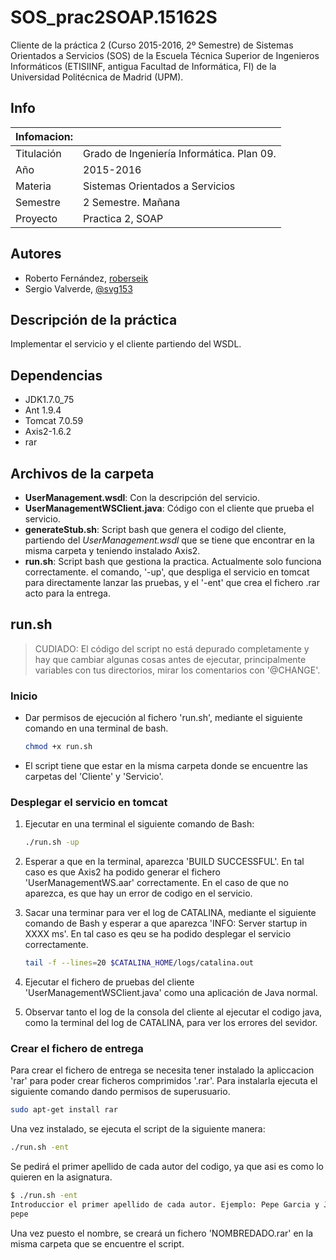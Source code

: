 # SOS_prac2SOAP.15162S
Cliente de la práctica 2 (Curso 2015-2016, 2º Semestre) de Sistemas Orientados a Servicios (SOS) de la Escuela Técnica Superior de Ingenieros Informáticos (ETISIINF, antigua Facultad de Informática, FI) de la Universidad Politécnica de Madrid (UPM).

## Info
| Infomacion: |  |   
| ----------- | --------
| Titulación  | Grado de Ingeniería Informática. Plan 09.
| Año         | 2015-2016
| Materia     | Sistemas Orientados a Servicios
| Semestre    | 2 Semestre. Mañana
| Proyecto    | Practica 2, SOAP

## Autores
*	Roberto Fernández, [roberseik][2]
* Sergio Valverde, [@svg153][3]

## Descripción de la práctica
Implementar el servicio y el cliente partiendo del WSDL.

## Dependencias
* JDK1.7.0_75
* Ant 1.9.4
* Tomcat 7.0.59
* Axis2-1.6.2
* rar

## Archivos de la carpeta
* **UserManagement.wsdl**: Con la descripción del servicio.
* **UserManagementWSClient.java**: Código con el cliente que prueba el servicio.
* **generateStub.sh**: Script bash que genera el codigo del cliente, partiendo del *UserManagement.wsdl* que se tiene que encontrar en la misma carpeta y teniendo instalado Axis2.
* **run.sh**: Script bash que gestiona la practica.  Actualmente solo funciona correctamente. el comando, '-up', que despliga el servicio en tomcat para directamente lanzar las pruebas, y el '-ent' que crea el fichero .rar acto para la entrega.

## run.sh
> CUDIADO: El código del script no está depurado completamente y hay que cambiar algunas cosas antes de ejecutar, principalmente variables con tus directorios, mirar los comentarios con '@CHANGE'.

### Inicio
* Dar permisos de ejecución al fichero 'run.sh', mediante el siguiente comando en una terminal de bash.
    ```bash
    chmod +x run.sh
    ```
* El script tiene que estar en la misma carpeta donde se encuentre las carpetas del 'Cliente' y 'Servicio'.

### Desplegar el servicio en tomcat
1. Ejecutar en una terminal el siguiente comando de Bash:
    ```bash
    ./run.sh -up
    ```
2. Esperar a que en la terminal, aparezca 'BUILD SUCCESSFUL'. En tal caso es que Axis2 ha podido generar el fichero 'UserManagementWS.aar' correctamente. En el caso de que no aparezca, es que hay un error de codigo en el servicio.

3. Sacar una terminar para ver el log de CATALINA, mediante el siguiente comando de Bash y esperar a que aparezca 'INFO: Server startup in XXXX ms'. En tal caso es qeu se ha podido desplegar el servicio correctamente.
    ```bash
    tail -f --lines=20 $CATALINA_HOME/logs/catalina.out
    ```

4. Ejecutar el fichero de pruebas del cliente 'UserManagementWSClient.java' como una aplicación de Java normal.

5. Observar tanto el log de la consola del cliente al ejecutar el codigo java, como la terminal del log de CATALINA, para ver los errores del sevidor.

### Crear el fichero de entrega

Para crear el fichero de entrega se necesita tener instalado la apliccacion 'rar' para poder crear ficheros comprimidos '.rar'. Para instalarla ejecuta el siguiente comando dando permisos de superusuario.
```bash
sudo apt-get install rar
```
Una vez instalado, se ejecuta el script de la siguiente manera:
```bash
./run.sh -ent
```
Se pedirá el primer apellido de cada autor del codigo, ya que asi es como lo quieren en la asignatura.
```bash
$ ./run.sh -ent
Introduccior el primer apellido de cada autor. Ejemplo: Pepe Garcia y Jose Perez --> garciaperez
pepe
```
Una vez puesto el nombre, se creará un fichero 'NOMBREDADO.rar' en la misma carpeta que se encuentre el script.



[2]: https://github.com/roberseik
[3]: https://twitter.com/svg153
